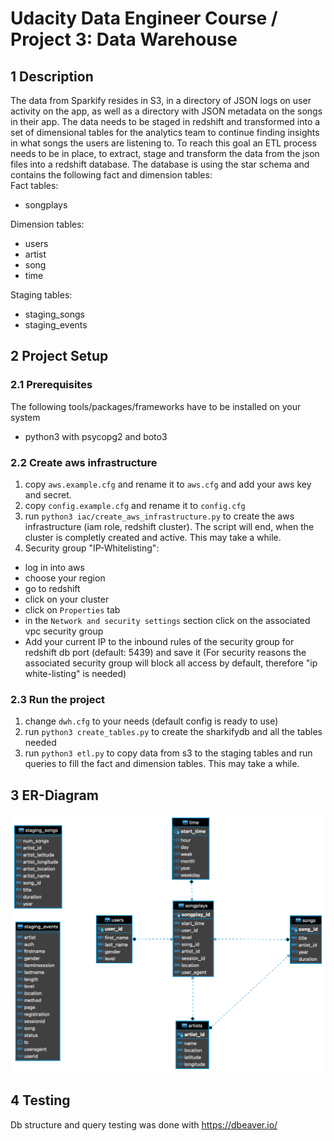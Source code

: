 # Udacity Data Engineer Course / Project 3: Data Warehouse
## 1 Description
The data from Sparkify resides in S3, in a directory of JSON logs on user activity on the app, as well as a directory with JSON metadata on the songs in their app. 
The data needs to be staged in redshift and transformed into a set of dimensional tables for the analytics team to continue finding insights in what songs the users are listening to. 
To reach this goal an ETL process needs to be in place, to extract, stage and transform the data from the json files into a redshift database.
The database is using the star schema and contains the following fact and dimension tables:  
Fact tables:
- songplays

Dimension tables:
- users
- artist
- song
- time

Staging tables:
- staging_songs
- staging_events

## 2 Project Setup
### 2.1 Prerequisites
The following tools/packages/frameworks have to be installed on your system
- python3 with psycopg2 and boto3

### 2.2 Create aws infrastructure
1. copy ```aws.example.cfg``` and rename it to ```aws.cfg``` and add your aws key and secret.
1. copy ```config.example.cfg``` and rename it to ```config.cfg```
2. run ```python3 iac/create_aws_infrastructure.py``` to create the aws infrastructure (iam role, redshift cluster). The script will end, when the cluster is completly created and active. This may take a while.
3. Security group "IP-Whitelisting":
- log in into aws
- choose your region 
- go to redshift
- click on your cluster
- click on ```Properties``` tab
- in the ```Network and security settings``` section click on the associated vpc security group
- Add your current IP to the inbound rules of the security group for redshift db port (default: 5439) and save it (For security reasons the associated security group will block all access by default, therefore "ip white-listing" is needed)

### 2.3 Run the project
1. change ```dwh.cfg``` to your needs (default config is ready to use)
1. run ```python3 create_tables.py``` to create the sharkifydb and all the tables needed
2. run ```python3 etl.py``` to copy data from s3 to the staging tables and run queries to fill the fact and dimension tables. This may take a while.

## 3 ER-Diagram
![ERD-Sharkifydb](./erd-sparkifydb.png)

## 4 Testing
Db structure and query testing was done with https://dbeaver.io/